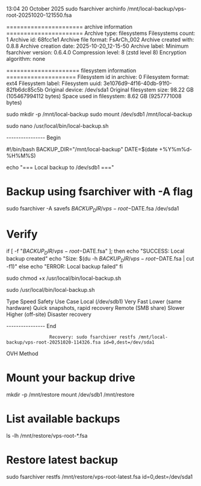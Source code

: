 13:04 20 October 2025   sudo fsarchiver archinfo /mnt/local-backup/vps-root-20251020-121550.fsa

====================== archive information ======================
Archive type:                   filesystems
Filesystems count:              1
Archive id:                     68fcc1e1
Archive file format:            FsArCh_002
Archive created with:           0.8.8
Archive creation date:          2025-10-20_12-15-50
Archive label:                  <none>
Minimum fsarchiver version:     0.6.4.0
Compression level:              8 (zstd level 8)
Encryption algorithm:           none

===================== filesystem information ====================
Filesystem id in archive:       0
Filesystem format:              ext4
Filesystem label:
Filesystem uuid:                3e1076d9-4f16-40db-91f0-82fb6dc85c5b
Original device:                /dev/sda1
Original filesystem size:       98.22 GB (105467994112 bytes)
Space used in filesystem:       8.62 GB (9257771008 bytes)


sudo mkdir -p /mnt/local-backup
sudo mount /dev/sdb1 /mnt/local-backup


sudo nano /usr/local/bin/local-backup.sh

---------------- Begin

#!/bin/bash
BACKUP_DIR="/mnt/local-backup"
DATE=$(date +%Y%m%d-%H%M%S)

echo "=== Local backup to /dev/sdb1 ==="

# Backup using fsarchiver with -A flag
sudo fsarchiver -A savefs $BACKUP_DIR/vps-root-$DATE.fsa /dev/sda1

# Verify
if [ -f "$BACKUP_DIR/vps-root-$DATE.fsa" ]; then
    echo "SUCCESS: Local backup created"
    echo "Size: $(du -h $BACKUP_DIR/vps-root-$DATE.fsa | cut -f1)"
else
    echo "ERROR: Local backup failed"
fi

sudo chmod +x /usr/local/bin/local-backup.sh


sudo /usr/local/bin/local-backup.sh

Type	Speed	Safety	Use Case
Local (/dev/sdb1)	Very Fast	Lower (same hardware)	Quick snapshots, rapid recovery
Remote (SMB share)	Slower	Higher (off-site)	Disaster recovery

---------------- End

					Recovery: sudo fsarchiver restfs /mnt/local-backup/vps-root-20251020-114326.fsa id=0,dest=/dev/sda1
					
					
OVH Method
					
# Mount your backup drive
					
mkdir -p /mnt/restore
mount /dev/sdb1 /mnt/restore

# List available backups
ls -lh /mnt/restore/vps-root-*.fsa

# Restore latest backup
sudo fsarchiver restfs /mnt/restore/vps-root-latest.fsa id=0,dest=/dev/sda1



